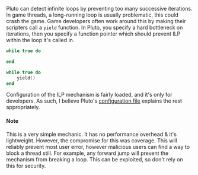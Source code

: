 Pluto can detect infinite loops by preventing too many successive iterations. In game threads, a long-running loop is usually problematic, this could crash the game. Game developers often work around this by making their scripters call a `yield` function. In Pluto, you specify a hard bottleneck on iterations, then you specify a function pointer which should prevent ILP within the loop it's called in.
```lua title="This will produce an error due to ILP:"
while true do

end
```
```lua title="This will not, with correct configuration:"
while true do
    yield()
end
```
Configuration of the ILP mechanism is fairly loaded, and it's only for developers. As such, I believe Pluto's [configuration file](https://github.com/well-in-that-case/Pluto/blob/3547522b5ed93f35ef371a2930e733ca815589bf/src/luaconf.h#L874) explains the rest appropriately.

#### Note
This is a very simple mechanic. It has no performance overhead & it's lightweight. However, the compromise for this was coverage. This will reliably prevent most user error, however malicious users can find a way to block a thread still. For example, any forward jump will prevent the mechanism from breaking a loop. This can be exploited, so don't rely on this for security.